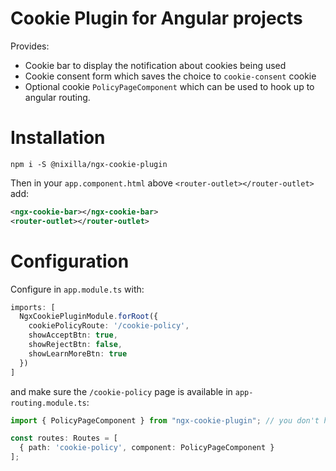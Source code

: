 # Cookie Plugin for Angular projects

Provides:
* Cookie bar to display the notification about cookies being used
* Cookie consent form which saves the choice to `cookie-consent` cookie
* Optional cookie `PolicyPageComponent` which can be used to hook up to angular routing.

# Installation

`npm i -S @nixilla/ngx-cookie-plugin`

Then in your `app.component.html` above `<router-outlet></router-outlet>` add:

```xml
<ngx-cookie-bar></ngx-cookie-bar>
<router-outlet></router-outlet>
```

# Configuration

Configure in `app.module.ts` with:

```ts
imports: [
  NgxCookiePluginModule.forRoot({
    cookiePolicyRoute: '/cookie-policy',
    showAcceptBtn: true,
    showRejectBtn: false,
    showLearnMoreBtn: true
  })
]
```

and make sure the `/cookie-policy` page is available in `app-routing.module.ts`: 

```ts
import { PolicyPageComponent } from "ngx-cookie-plugin"; // you don't have to use this component

const routes: Routes = [
  { path: 'cookie-policy', component: PolicyPageComponent }
];
```

